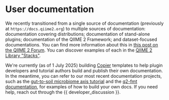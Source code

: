 # User documentation

We recently transitioned from a single source of documentation (previously at `https://docs.qiime2.org`) to multiple sources of documentation: documentation covering distributions; documentation of stand-alone plugins; documentation of the QIIME 2 Framework; and dataset-focused documentations.
You can find more information about this in [this post on the QIIME 2 Forum](https://forum.qiime2.org/t/the-qiime-2-library-stacks/33325).
You can discover examples of each in the [QIIME 2 Library "Stacks"](https://library.qiime2.org/docs).

We're currently (as of 1 July 2025) building [Copier](https://copier.readthedocs.io) templates to help plugin developers and tutorial authors build and publish their own documentation.
In the meantime, you can refer to our most recent documentation projects, such as the [gut-to-soil microbiome axis tutorial](https://gut-to-soil-tutorial.readthedocs.io/) and the [q2-fmt documentation](https://q2-fmt.readthedocs.io/en/latest/), for examples of how to build your own docs.
If you need help, reach out through the {{ developer_discussion }}.
